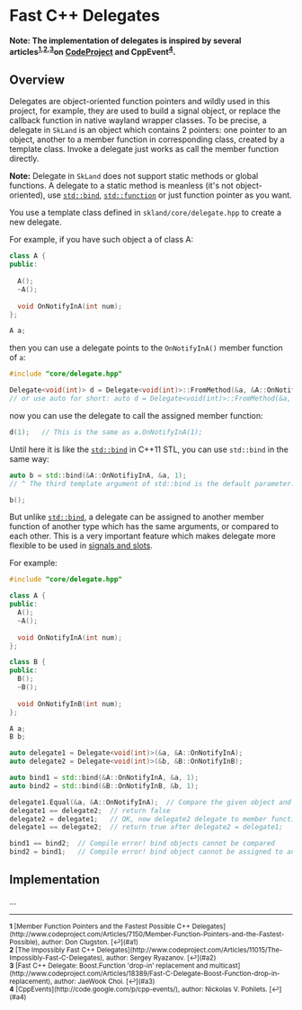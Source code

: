 Fast C++ Delegates
==================

**Note: The implementation of delegates is inspired by several articles<sup
  id="a1">[1](#f1)</sup><sup>,</sup><sup id="a2">[2](#f2)</sup><sup>,</sup><sup
  id="a3">[3](#f3)</sup>on [CodeProject](https://www.codeproject.com) and
  CppEvent<sup id="a4">[4](#f4)</sup>.**

## Overview

Delegates are object-oriented function pointers and wildly used in this project,
for example, they are used to build a signal object, or replace the callback
function in native wayland wrapper classes. To be precise, a delegate in
`SkLand` is an object which contains 2 pointers: one pointer to an object,
another to a member function in corresponding class, created by a template
class. Invoke a delegate just works as call the member function directly.

**Note:** Delegate in `SkLand` does not support static methods or global
functions. A delegate to a static method is meanless (it's not object-oriented),
use
[`std::bind`](http://en.cppreference.com/w/cpp/utility/functional/bind),
[`std::function`](http://en.cppreference.com/w/cpp/utility/functional/function)
or just function pointer as you want.

You use a template class defined in `skland/core/delegate.hpp` to create a new
delegate.

For example, if you have such object a of class A:

``` c++
class A {
public:
  
  A();
  ~A();
  
  void OnNotifyInA(int num);
};

A a;
```

then you can use a delegate points to the `OnNotifyInA()` member function of
`a`:

``` c++
#include "core/delegate.hpp"

Delegate<void(int)> d = Delegate<void(int)>::FromMethod(&a, &A::OnNotifyInA);
// or use auto for short: auto d = Delegate<void(int)>::FromMethod(&a, &A::OnNotifyInA);
```

now you can use the delegate to call the assigned member function:

``` c++
d(1);	// This is the same as a.OnNotifyInA(1);
```

Until here it is like
the [`std::bind`](http://en.cppreference.com/w/cpp/utility/functional/bind) in
C++11 STL, you can use `std::bind` in the same way:

``` c++
auto b = std::bind(&A::OnNotifiyInA, &a, 1);
// ^ The third template argument of std::bind is the default parameter.

b();
```

But
unlike [`std::bind`](http://en.cppreference.com/w/cpp/utility/functional/bind),
a delegate can be assigned to another member function of another type which has
the same arguments, or compared to each other. This is a very important feature
which makes delegate more flexible to be used
in [signals and slots](md_doc_signals_and_slots.html).

For example:

``` c++
#include "core/delegate.hpp"

class A {
public:
  A();
  ~A();
  
  void OnNotifyInA(int num);
};

class B {
public:
  B();
  ~B();
    
  void OnNotifyInB(int num);
};

A a;
B b;

auto delegate1 = Delegate<void(int)>(&a, &A::OnNotifyInA);
auto delegate2 = Delegate<void(int)>(&b, &B::OnNotifyInB);

auto bind1 = std::bind(&A::OnNotifyInA, &a, 1);
auto bind2 = std::bind(&B::OnNotifyInB, &b, 1);

delegate1.Equal(&a, &A::OnNotifyInA);  // Compare the given object and member function directly
delegate1 == delegate2;  // return false
delegate2 = delegate1;   // OK, now delegate2 delegate to member function OnNotifyInA of object a
delegate1 == delegate2;  // return true after delegate2 = delegate1;

bind1 == bind2;  // Compile error! bind objects cannot be compared
bind2 = bind1;   // Compile error! bind object cannot be assigned to another one
```

## Implementation

...

----

<small>
<b id="f1">1</b>
[Member Function Pointers and the Fastest Possible C++ Delegates](http://www.codeproject.com/Articles/7150/Member-Function-Pointers-and-the-Fastest-Possible),
author: Don Clugston. [↩](#a1)<br>
<b id="f2">2</b>
[The Impossibly Fast C++ Delegates](http://www.codeproject.com/Articles/11015/The-Impossibly-Fast-C-Delegates), author: Sergey Ryazanov. [↩](#a2)<br>
<b id="f3">3</b>
[Fast C++ Delegate: Boost.Function 'drop-in' replacement and multicast](http://www.codeproject.com/Articles/18389/Fast-C-Delegate-Boost-Function-drop-in-replacement), author: JaeWook Choi. [↩](#a3)<br>
<b id="f4">4</b>
[CppEvents](http://code.google.com/p/cpp-events/), author: Nickolas V. Pohilets. [↩](#a4)
</small>

